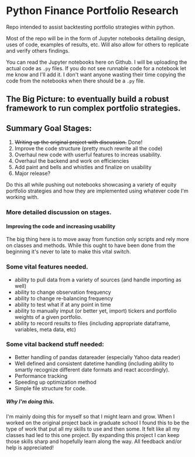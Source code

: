 # Python Finance Portfolio Research

Repo intended to assist backtesting portfolio strategies within python.

Most of the repo will be in the form of Jupyter notebooks detailing design, uses of code, examples of results, etc. Will also allow for others to replicate and verify others findings.

You can read the Jupyter notebooks here on Github. I will be uploading the actual code as `.py` files. If you do not see runnable code for a notebook let me know and I'll add it. I don't want anyone wasting their time copying the code from the notebooks when there should be a `.py` file. 


## The Big Picture: to eventually build a robust framework to run complex portfolio strategies.

## Summary Goal Stages:

1) ~~Writing up the original project with discussion.~~ Done!
2) Improve the code structure (pretty much rewrite all the code)
3) Overhaul new code with userful features to increas usability.
4) Overhaul the backend and work on efficiencies
5) Add paint and bells and whistles and finalize on usability
6) Major release?

Do this all while pushing out notebooks showcasing a variety of equity portfolio strategies and how they are implemented using whatever code I'm working with.

### More detailed discussion on stages.

#### Improving the code and increasing usability
The big thing here is to move away from function only scripts and rely more on classes and methods. While this ought to have been done from the beginning it's never to late to make this vital switch.

### Some vital features needed.
* ability to pull data from a variety of sources (and handle importing as well)
* ability to change observation frequency
* ability to change re-balancing frequency
* ability to test what if at any point in time
* ability to manually imput (or better yet, import) tickers and portfolio weights of a given portfolio.
* ability to record results to files (including appropriate dataframe, variables, meta data, etc)

### Some vital backend stuff needed:
* Better handling of pandas datareader (especially Yahoo data reader)
* Well defined and consistent datetime handling (including ability to smartly recognize different date formats and react accordingly).
* Performance tracking
* Speeding up optimization method
* Simple file structure for code.

##### Why I'm doing this.
I'm mainly doing this for myself so that I might learn and grow. When I worked on the original project back in graduate school I found this to be the type of work that put all my skills to use and then some. It felt like all my classes had led to this one project. By expanding this project I can keep those skills sharp and hopefully learn along the way. All feedback and/or help is appreciated!
